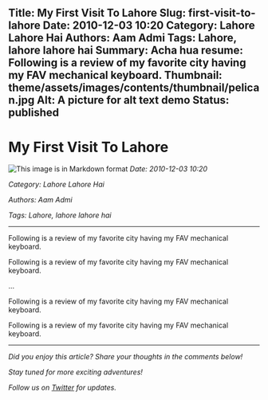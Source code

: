 Title: My First Visit To Lahore
Slug: first-visit-to-lahore
Date: 2010-12-03 10:20
Category: Lahore Lahore Hai
Authors: Aam Admi
Tags: Lahore, lahore lahore hai
Summary: Acha hua
resume: Following is a review of my favorite city having my FAV mechanical keyboard.
Thumbnail: theme/assets/images/contents/thumbnail/pelican.jpg
Alt: A picture for alt text demo
Status: published
--------------------

# My First Visit To Lahore
![This image is in Markdown format]({filename}theme/assets/images/contents/thumbnail/pelican.jpg)
*Date: 2010-12-03 10:20*

*Category: Lahore Lahore Hai*

*Authors: Aam Admi*

*Tags: Lahore, lahore lahore hai*

---

Following is a review of my favorite city having my FAV mechanical keyboard.

Following is a review of my favorite city having my FAV mechanical keyboard.

...

Following is a review of my favorite city having my FAV mechanical keyboard.

Following is a review of my favorite city having my FAV mechanical keyboard.

---

*Did you enjoy this article? Share your thoughts in the comments below!*

*Stay tuned for more exciting adventures!*

*Follow us on [Twitter](https://twitter.com/example) for updates.*